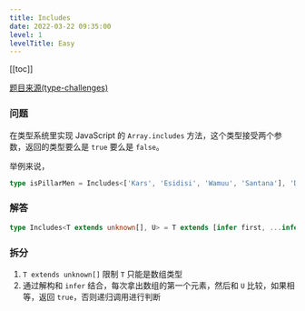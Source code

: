```yaml
---
title: Includes
date: 2022-03-22 09:35:00
level: 1
levelTitle: Easy
---
```


[[toc]]

[题目来源(type-challenges)](https://github.com/type-challenges/type-challenges/blob/master/questions/898-easy-includes/README.zh-CN.md)
### 问题
在类型系统里实现 JavaScript 的 `Array.includes` 方法，这个类型接受两个参数，返回的类型要么是 `true` 要么是 `false`。

举例来说，

```ts
type isPillarMen = Includes<['Kars', 'Esidisi', 'Wamuu', 'Santana'], 'Dio'> // expected to be `false`
```

### 解答

```typescript
type Includes<T extends unknown[], U> = T extends [infer first, ...infer rest] ? U extends first ? true : Includes<rest, U> : false
```

### 拆分
1. `T extends unknown[]` 限制 `T` 只能是数组类型
2. 通过解构和 `infer` 结合，每次拿出数组的第一个元素，然后和 `U` 比较，如果相等，返回 `true`，否则递归调用进行判断
